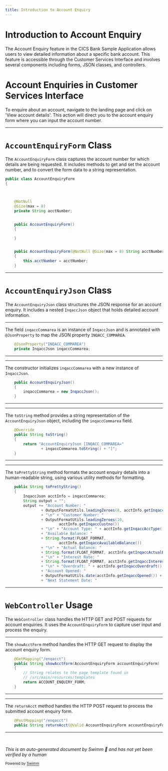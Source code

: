 ```yaml
---
title: Introduction to Account Enquiry
---
```

# Introduction to Account Enquiry

The Account Enquiry feature in the CICS Bank Sample Application allows users to view detailed information about a specific bank account. This feature is accessible through the Customer Services Interface and involves several components including forms, JSON classes, and controllers.

# Account Enquiries in Customer Services Interface

To enquire about an account, navigate to the landing page and click on 'View account details'. This action will direct you to the account enquiry form where you can input the account number.

<SwmSnippet path="/src/Z-OS-Connect-Customer-Services-Interface/src/main/java/com/ibm/cics/cip/bank/springboot/customerservices/jsonclasses/accountenquiry/AccountEnquiryForm.java" line="9">

---

# <SwmToken path="src/Z-OS-Connect-Customer-Services-Interface/src/main/java/com/ibm/cics/cip/bank/springboot/customerservices/jsonclasses/accountenquiry/AccountEnquiryForm.java" pos="9:4:4" line-data="public class AccountEnquiryForm">`AccountEnquiryForm`</SwmToken> Class

The <SwmToken path="src/Z-OS-Connect-Customer-Services-Interface/src/main/java/com/ibm/cics/cip/bank/springboot/customerservices/jsonclasses/accountenquiry/AccountEnquiryForm.java" pos="9:4:4" line-data="public class AccountEnquiryForm">`AccountEnquiryForm`</SwmToken> class captures the account number for which details are being requested. It includes methods to get and set the account number, and to convert the form data to a string representation.

```java
public class AccountEnquiryForm
{



	@NotNull
	@Size(max = 8)
	private String acctNumber;


	public AccountEnquiryForm()
	{

	}


	public AccountEnquiryForm(@NotNull @Size(max = 8) String acctNumber)
	{
		this.acctNumber = acctNumber;
	}
```

---

</SwmSnippet>

# <SwmToken path="src/Z-OS-Connect-Customer-Services-Interface/src/main/java/com/ibm/cics/cip/bank/springboot/customerservices/jsonclasses/accountenquiry/AccountEnquiryJson.java" pos="23:3:3" line-data="	public AccountEnquiryJson()">`AccountEnquiryJson`</SwmToken> Class

The <SwmToken path="src/Z-OS-Connect-Customer-Services-Interface/src/main/java/com/ibm/cics/cip/bank/springboot/customerservices/jsonclasses/accountenquiry/AccountEnquiryJson.java" pos="23:3:3" line-data="	public AccountEnquiryJson()">`AccountEnquiryJson`</SwmToken> class structures the JSON response for an account enquiry. It includes a nested <SwmToken path="src/Z-OS-Connect-Customer-Services-Interface/src/main/java/com/ibm/cics/cip/bank/springboot/customerservices/jsonclasses/accountenquiry/AccountEnquiryJson.java" pos="20:3:3" line-data="	private InqaccJson inqaccCommarea;">`InqaccJson`</SwmToken> object that holds detailed account information.

<SwmSnippet path="/src/Z-OS-Connect-Customer-Services-Interface/src/main/java/com/ibm/cics/cip/bank/springboot/customerservices/jsonclasses/accountenquiry/AccountEnquiryJson.java" line="19">

---

The field <SwmToken path="src/Z-OS-Connect-Customer-Services-Interface/src/main/java/com/ibm/cics/cip/bank/springboot/customerservices/jsonclasses/accountenquiry/AccountEnquiryJson.java" pos="20:5:5" line-data="	private InqaccJson inqaccCommarea;">`inqaccCommarea`</SwmToken> is an instance of <SwmToken path="src/Z-OS-Connect-Customer-Services-Interface/src/main/java/com/ibm/cics/cip/bank/springboot/customerservices/jsonclasses/accountenquiry/AccountEnquiryJson.java" pos="20:3:3" line-data="	private InqaccJson inqaccCommarea;">`InqaccJson`</SwmToken> and is annotated with <SwmToken path="src/Z-OS-Connect-Customer-Services-Interface/src/main/java/com/ibm/cics/cip/bank/springboot/customerservices/jsonclasses/accountenquiry/AccountEnquiryJson.java" pos="19:1:2" line-data="	@JsonProperty(&quot;INQACC_COMMAREA&quot;)">`@JsonProperty`</SwmToken> to map the JSON property <SwmToken path="src/Z-OS-Connect-Customer-Services-Interface/src/main/java/com/ibm/cics/cip/bank/springboot/customerservices/jsonclasses/accountenquiry/AccountEnquiryJson.java" pos="19:5:5" line-data="	@JsonProperty(&quot;INQACC_COMMAREA&quot;)">`INQACC_COMMAREA`</SwmToken>.

```java
	@JsonProperty("INQACC_COMMAREA")
	private InqaccJson inqaccCommarea;
```

---

</SwmSnippet>

<SwmSnippet path="/src/Z-OS-Connect-Customer-Services-Interface/src/main/java/com/ibm/cics/cip/bank/springboot/customerservices/jsonclasses/accountenquiry/AccountEnquiryJson.java" line="23">

---

The constructor initializes <SwmToken path="src/Z-OS-Connect-Customer-Services-Interface/src/main/java/com/ibm/cics/cip/bank/springboot/customerservices/jsonclasses/accountenquiry/AccountEnquiryJson.java" pos="25:1:1" line-data="		inqaccCommarea = new InqaccJson();">`inqaccCommarea`</SwmToken> with a new instance of <SwmToken path="src/Z-OS-Connect-Customer-Services-Interface/src/main/java/com/ibm/cics/cip/bank/springboot/customerservices/jsonclasses/accountenquiry/AccountEnquiryJson.java" pos="25:7:7" line-data="		inqaccCommarea = new InqaccJson();">`InqaccJson`</SwmToken>.

```java
	public AccountEnquiryJson()
	{
		inqaccCommarea = new InqaccJson();
	}
```

---

</SwmSnippet>

<SwmSnippet path="/src/Z-OS-Connect-Customer-Services-Interface/src/main/java/com/ibm/cics/cip/bank/springboot/customerservices/jsonclasses/accountenquiry/AccountEnquiryJson.java" line="41">

---

The <SwmToken path="src/Z-OS-Connect-Customer-Services-Interface/src/main/java/com/ibm/cics/cip/bank/springboot/customerservices/jsonclasses/accountenquiry/AccountEnquiryJson.java" pos="42:5:5" line-data="	public String toString()">`toString`</SwmToken> method provides a string representation of the <SwmToken path="src/Z-OS-Connect-Customer-Services-Interface/src/main/java/com/ibm/cics/cip/bank/springboot/customerservices/jsonclasses/accountenquiry/AccountEnquiryJson.java" pos="44:4:4" line-data="		return &quot;AccountEnquiryJson [INQACC_COMMAREA=&quot;">`AccountEnquiryJson`</SwmToken> object, including the <SwmToken path="src/Z-OS-Connect-Customer-Services-Interface/src/main/java/com/ibm/cics/cip/bank/springboot/customerservices/jsonclasses/accountenquiry/AccountEnquiryJson.java" pos="45:3:3" line-data="				+ inqaccCommarea.toString() + &quot;]&quot;;">`inqaccCommarea`</SwmToken> field.

```java
	@Override
	public String toString()
	{
		return "AccountEnquiryJson [INQACC_COMMAREA="
				+ inqaccCommarea.toString() + "]";
	}
```

---

</SwmSnippet>

<SwmSnippet path="/src/Z-OS-Connect-Customer-Services-Interface/src/main/java/com/ibm/cics/cip/bank/springboot/customerservices/jsonclasses/accountenquiry/AccountEnquiryJson.java" line="49">

---

The <SwmToken path="src/Z-OS-Connect-Customer-Services-Interface/src/main/java/com/ibm/cics/cip/bank/springboot/customerservices/jsonclasses/accountenquiry/AccountEnquiryJson.java" pos="49:5:5" line-data="	public String toPrettyString()">`toPrettyString`</SwmToken> method formats the account enquiry details into a human-readable string, using various utility methods for formatting.

```java
	public String toPrettyString()
	{
		InqaccJson acctInfo = inqaccCommarea;
		String output = "";
		output += "Account Number: "
				+ OutputFormatUtils.leadingZeroes(8, acctInfo.getInqaccAccno())
				+ "\n" + "Customer Number: "
				+ OutputFormatUtils.leadingZeroes(10,
						acctInfo.getInqaccCustno())
				+ "\n" + "Account Type: " + acctInfo.getInqaccAccType() + "\n"
				+ "Available Balance: "
				+ String.format(FLOAT_FORMAT,
						acctInfo.getInqaccAvailableBalance())
				+ "\n" + "Actual Balance: "
				+ String.format(FLOAT_FORMAT, acctInfo.getInqaccActualBalance())
				+ "\n" + "Interest Rate: "
				+ String.format(FLOAT_FORMAT, acctInfo.getInqaccInterestRate())
				+ "\n" + "Overdraft: " + acctInfo.getInqaccOverdraft() + "\n"
				+ "Account Opened: "
				+ OutputFormatUtils.date(acctInfo.getInqaccOpened()) + "\n"
				+ "Next Statement Date: "
```

---

</SwmSnippet>

# <SwmToken path="src/Z-OS-Connect-Customer-Services-Interface/src/main/java/com/ibm/cics/cip/bank/springboot/customerservices/controllers/WebController.java" pos="54:4:4" line-data="public class WebController implements WebMvcConfigurer">`WebController`</SwmToken> Usage

The <SwmToken path="src/Z-OS-Connect-Customer-Services-Interface/src/main/java/com/ibm/cics/cip/bank/springboot/customerservices/controllers/WebController.java" pos="54:4:4" line-data="public class WebController implements WebMvcConfigurer">`WebController`</SwmToken> class handles the HTTP GET and POST requests for account enquiries. It uses the <SwmToken path="src/Z-OS-Connect-Customer-Services-Interface/src/main/java/com/ibm/cics/cip/bank/springboot/customerservices/jsonclasses/accountenquiry/AccountEnquiryForm.java" pos="9:4:4" line-data="public class AccountEnquiryForm">`AccountEnquiryForm`</SwmToken> to capture user input and process the enquiry.

<SwmSnippet path="/src/Z-OS-Connect-Customer-Services-Interface/src/main/java/com/ibm/cics/cip/bank/springboot/customerservices/controllers/WebController.java" line="124">

---

The <SwmToken path="src/Z-OS-Connect-Customer-Services-Interface/src/main/java/com/ibm/cics/cip/bank/springboot/customerservices/controllers/WebController.java" pos="125:5:5" line-data="	public String showAcctForm(AccountEnquiryForm accountEnquiryForm)">`showAcctForm`</SwmToken> method handles the HTTP GET request to display the account enquiry form.

```java
	@GetMapping("/enqacct")
	public String showAcctForm(AccountEnquiryForm accountEnquiryForm)
	{
		// String relates to the page template found in
		// /src/main/resources/templates
		return ACCOUNT_ENQUIRY_FORM;
	}
```

---

</SwmSnippet>

<SwmSnippet path="/src/Z-OS-Connect-Customer-Services-Interface/src/main/java/com/ibm/cics/cip/bank/springboot/customerservices/controllers/WebController.java" line="137">

---

The <SwmToken path="src/Z-OS-Connect-Customer-Services-Interface/src/main/java/com/ibm/cics/cip/bank/springboot/customerservices/controllers/WebController.java" pos="138:5:5" line-data="	public String returnAcct(@Valid AccountEnquiryForm accountEnquiryForm,">`returnAcct`</SwmToken> method handles the HTTP POST request to process the submitted account enquiry form.

```java
	@PostMapping("/enqacct")
	public String returnAcct(@Valid AccountEnquiryForm accountEnquiryForm,
```

---

</SwmSnippet>

&nbsp;

*This is an auto-generated document by Swimm 🌊 and has not yet been verified by a human*

<SwmMeta version="3.0.0" repo-id="Z2l0aHViJTNBJTNBY2ljcy1iYW5raW5nLXNhbXBsZS1hcHBsaWNhdGlvbi1jYnNhLUlCTS1EZW1vJTNBJTNBU3dpbW0tRGVtbw==" repo-name="cics-banking-sample-application-cbsa-IBM-Demo"><sup>Powered by [Swimm](/)</sup></SwmMeta>
